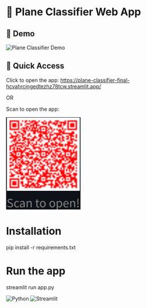 # 🛫 Plane Classifier Web App

## 📸 Demo
![Plane Classifier Demo](./assets/demo.gif)

## 🔗 Quick Access
Click to open the app:
https://plane-classifier-final-hcvahrcjngedtezhz78tcw.streamlit.app/

OR

Scan to open the app:

![QR Code](./Plane_Classifier_QR.png)

# Installation
pip install -r requirements.txt

# Run the app
streamlit run app.py

![Python](https://img.shields.io/badge/python-3.0+blue)
![Streamlit](https://img.shields.io/badge/streamlit-live-brightgreen)
